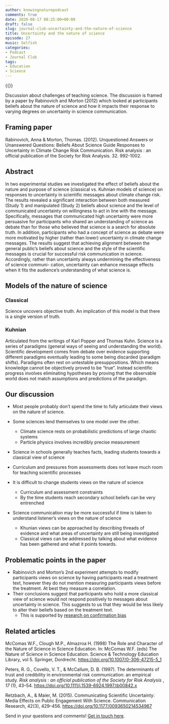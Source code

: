 ```yaml
---
author: knowingnaturepodcast
comments: true
date: 2020-08-17 08:25:00+00:00
draft: false
slug: journal-club-uncertainty-and-the-nature-of-science
title: Uncertainty and the nature of science
episode: 27
music: Selfish
categories:
- Podcast
- Journal Club
tags:
- Education
- Science
---
```


{{<podbean id="">}}

Discussion about challenges of teaching science. The discussion is framed by a
paper by Rabinovich and Morton (2012) which looked at participants beliefs
about the nature of science and how it impacts their response to varying
degrees on uncertainty in science communication.

## Framing paper

Rabinovich, Anna & Morton, Thomas. (2012). Unquestioned Answers or Unanswered
Questions: Beliefs About Science Guide Responses to Uncertainty in Climate
Change Risk Communication. Risk analysis : an official publication of the
Society for Risk Analysis. 32. 992-1002.

## Abstract

In two experimental studies we investigated the effect of beliefs about the
nature and purpose of science (classical vs. Kuhnian models of science) on
responses to uncertainty in scientific messages about climate change risk. The
results revealed a significant interaction between both measured (Study 1) and
manipulated (Study 2) beliefs about science and the level of communicated
uncertainty on willingness to act in line with the message. Specifically,
messages that communicated high uncertainty were more persuasive for
participants who shared an understanding of science as debate than for those
who believed that science is a search for absolute truth. In addition,
participants who had a concept of science as debate were more motivated by
higher (rather than lower) uncertainty in climate change messages. The results
suggest that achieving alignment between the general public’s beliefs about
science and the style of the scientific messages is crucial for successful
risk communication in science. Accordingly, rather than uncertainty always
undermining the effectiveness of science communi- cation, uncertainty can
enhance message effects when it fits the audience’s understanding of what
science is.

## Models of the nature of science
### Classical

Science uncovers objective truth. An implication of this model is that there
is a single version of truth.

### Kuhnian
Articulated from the writings of Karl Popper and Thomas Kuhn. Science is a
series of paradigms (general ways of seeing and understanding the world).
Scientific development comes from debate over evidence supporting different
paradigms eventually leading to some being discarded (paradigm shifts).
Paradigms often rest on untestable presuppositions. Which means knowledge
cannot be objectively proved to be “true”. Instead scientific progress
involves eliminating hypotheses by proving that the observable world does not
match assumptions and predictions of the paradigm.

## Our discussion

  * Most people probably don’t spend the time to fully articulate their views on the nature of science.
  * Some sciences lend themselves to one model over the other.
    * Climate science rests on probabilistic predictions of large chaotic systems
    * Particle physics involves incredibly precise measurement

  * Science in schools generally teaches facts, leading students towards a classical view of science
  * Curriculum and pressures from assessments does not leave much room for teaching scientific processes
  * It is difficult to change students views on the nature of science
    * Curriculum and assessment constraints
    * By the time students reach secondary school beliefs can be very entrenched

  * Science communication may be more successful if time is taken to understand listener’s views on the nature of science
    * Khunian views can be approached by describing threads of evidence and what areas of uncertainty are still being investigated
    * Classical views can be addressed by talking about what evidence has been gathered and what it points towards.

## Problematic points in the paper

  * Rabinovich and Morton’s 2nd experiment attempts to modify participants views on science by having participants read a treatment text, however they do not mention measuring participants views before the treatment. At best they measure a correlation.
  * Their conclusions suggest that participants who hold a more classical view of science would not respond positively to messages about uncertainty in science. This suggests to us that they would be less likely to alter their beliefs based on the treatment text.
    * This is supported by [research on confirmation bias ](https://en.wikipedia.org/wiki/Confirmation_bias)

## Related articles

McComas W.F., Clough M.P., Almazroa H. (1998) The Role and Character of the
Nature of Science in Science Education. In: McComas W.F. (eds) The Nature of
Science in Science Education. Science & Technology Education Library, vol 5.
Springer, Dordrecht. <https://doi.org/10.1007/0-306-47215-5_1>

Peters, R. G., Covello, V. T., & McCallum, D. B. (1997). The determinants of
trust and credibility in environmental risk communication: an empirical study.
_Risk analysis : an official publication of the Society for Risk Analysis_ ,
_17_ (1), 43–54. <https://doi.org/10.1111/j.1539-6924.1997.tb00842.x>

Retzbach, A., & Maier, M. (2015). Communicating Scientific Uncertainty: Media
Effects on Public Engagement With Science. Communication Research, 42(3),
429–456. <https://doi.org/10.1177/0093650214534967>

Send in your questions and comments! [Get in touch here](/about).